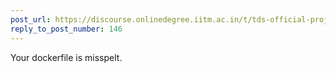 ```yaml
---
post_url: https://discourse.onlinedegree.iitm.ac.in/t/tds-official-project1-discrepencies/171141/147
reply_to_post_number: 146
---
```

Your dockerfile is misspelt.